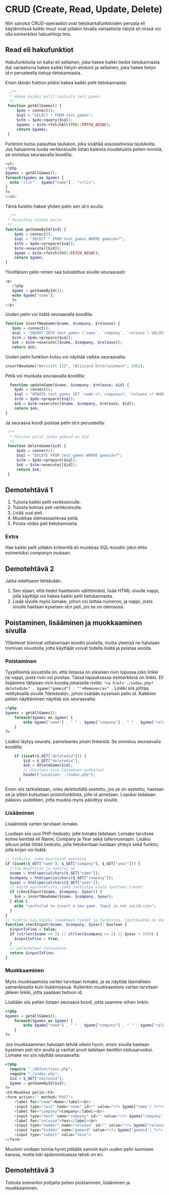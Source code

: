 # CRUD (Create, Read, Update, Delete)

Niin sanotut CRUD-operaatiot ovat tietokantafunktioiden perusta eli käytännössä kaikki muut ovat jollakin tavalla variaatioita näistä eli niissä voi olla esimerkiksi hakuehtoja tms.

## Read eli hakufunktiot

Hakufunktioita on kaksi eli sellainen, joka hakee kaikki tiedot tietokannasta (tai variaationa hakee kaikki tietyin ehdoin) ja sellainen, joka hakee tietyn id:n perusteella tietoja tietokannasta.

Ensin tämän fuktion pitäisi hakea kaikki pelit tietokannasta:

````php
  /**
  * Hakee kaikki pelit taulusta test_games
  */
 function getAllGames() {
     $pdo = connect();
     $sql = "SELECT * FROM test_games";
     $stm = $pdo->query($sql);
     $games = $stm->fetchAll(PDO::FETCH_ASSOC);
     return $games;
 } 
 ````

Funktion kutsu palauttaa taulukon, joka sisältää assosiatiivisia taulukoita. Jos haluamme luoda verkkosivulle listan kaikista noudetuista pelien nimistä, se onnistuu seuraavalla koodilla:

````php
<ul>
<?php 
$games = getAllGames();
foreach($games as $game) {
  echo "<li>" . $game["name"] . "</li>";
}
?>
</ul>
````

 Tämä funktio hakee yhden pelin sen id:n avulla:

 ````php
   /**
  * Palauttaa tietyn pelin
  */
 function getGameById($id) {
     $pdo = connect();
     $sql = "SELECT * FROM test_games WHERE gameid=?";
     $stm = $pdo->prepare($sql);
     $stm->execute([$id]);
     $game = $stm->fetch(PDO::FETCH_ASSOC);
     return $game;
 }  
 ````

 Yksittäisen pelin nimen saa tulostettua sivulle seuraavasti:

 ````php
 <p>
    <?php
    $game = getGameById(3);
    echo $game["name"];
    ?>
 </p> 
````

 Uuden pelin voi lisätä seuraavalla koodilla:

 ````php
 function insertNewGame($name, $company, $release) {
    $pdo = connect();
    $sql = "INSERT INTO test_games (`name`, `company`, `release`) VALUES (?, ?, ?)";
    $stm = $pdo->prepare($sql);
    $ok = $stm->execute([$name, $company, $release]);
    return $ok;
````

Uuden pelin funktion kutsu voi näyttää vaikka seuraavalta:

````php
insertNewGame("Warcraft III", "Blizzard Entertainment", 2002);
````

Peliä voi muokata seuraavalla koodilla: 

````php
  function updateGame($name, $company, $release, $id) {
    $pdo = connect();
    $sql = "UPDATE test_games SET `name`=?, company=?, `release`=? WHERE gameid=?";
    $stm = $pdo->prepare($sql);
    $ok = $stm->execute([$name, $company, $release, $id]);
    return $ok;
} 
````

Ja seuraava koodi poistaa pelin id:n perusteella:

````php
 /**
  * Poistaa pelin jonka gameid on $id
  */
 function deleteGame($id) {
     $pdo = connect();
     $sql = "DELETE FROM test_games WHERE gameid=?";
     $stm = $pdo->prepare($sql);
     $ok = $stm->execute([$id]);
     return $ok;
 }  
 ````

## Demotehtävä 1

 1. Tulosta kaikki pelit verkkosivulle.
 2. Tulosta kolmas peli verkkosivulle.
 3. Lisää uusi peli.
 4. Muokkaa olemassaolevaa peliä.
 5. Poista viides peli tietokannasta.

### Extra

Hae kaikki pelit jollakin kriteerillä eli muokkaa SQL-koodiin jokin ehto esimerkiksi *company*n mukaan. 

## Demotehtävä 2

Jatka edelliseen tehtävään.
1. Sen sijaan, että tiedot haettaisiin välittömästi, lisää HTML-sivulle nappi, jolla käyttäjä voi hakea kaikki pelit tietokannasta.
2. Lisää sivulle myös lomake, johon voi laittaa numeron, ja nappi, josta sivulle haetaan kyseisen id:n peli, jos se on olemassa.

## Poistaminen, lisääminen ja muokkaaminen sivulla

Ylläolevat toimivat sellaisenaan koodin puolella, mutta yleensä ne halutaan toimivan sivustolla, jotta käyttäjät voivat todella lisätä ja poistaa asioita.

### Poistaminen

Tyypillisintä sivustolla on, että listassa on jokaisen rivin lopussa joko linkki tai nappi, josta rivin voi poistaa. Tässä tapauksessa esimerkkinä on linkki. Eli lisäämme tällaisen rivin koodia jokaiselle riville: ``"<a href='./index.php?deletedid=" . $game["gameid"] . "'>Remove</a>" .`` Linkki siis johtaa reitityksellä sivulle *?deletedid=*, johon lisätään kyseisen pelin id. Kaikkien pelien näyttäminen näyttää siis seuraavalta:

````php
<?php
$games = getAllGames();
    foreach($games as $game) {
        echo $game["name"] . " " . $game["company"] . " " . $game["release"]. "<a href='./index.php?deletedid=" . $game["gameid"] . "'>Remove</a>" . "<br>";
    }
?>
````

Lisäksi täytyy seurata, painetaanko jotain linkeistä. Se onnistuu seuraavalla koodilla:

````php
    if (isset($_GET["deletedid"])) {
        $id = $_GET["deletedid"];
        $ok = deleteGame($id);
        // ohjataan sivu lataamaan uudestaan
        header("Location: ./index.php");
      }
````

Ensin siis tarkistetaan, onko *deletedid*tä asetettu, jos se on asetettu, haetaan se ja sitten kutsutaan poistofunktiota, jolle id annetaan. Lopuksi ladataan pääsivu uudelleen, jotta muutos myös päivittyy sivulle.

### Lisääminen

Lisäämistä varten tarvitaan lomake.

Luodaan siis uusi PHP-tiedosto, jolle lomake laitetaan. Lomake tarvitsee kolme kenttää eli Name, Company ja Year sekä tallennusnapin. Lisäksi alkuun pitää liittää tiedosto, jolla tietokantaan luodaan yhteys sekä funktio, jolla kirjan voi lisätä.

````php 
// tarkista, onko muuttujat asetettu
if (isset($_GET["name"], $_GET["company"], $_GET["year"])) {
  //luo muuttujat ja sanitoi ne
  $name = htmlspecialchars($_GET["name"]);
  $company = htmlspecialchars($_GET["company"]);
  $year = htmlspecialchars($_GET["year"]);
  // käytä apufunktiota, joka tarkistaa vielä syötteen tiedot
  if (checkInput($name, $company, $year)) {
    $ok = insertNewGame($name, $company, $year);
  } else {
    echo "<p>Failed to insert a new game. Input is not valid.</p>";
  }
}
// funktio saa kaikki lomakkeen tiedot ja tarkistaa, täyttävätkö ne ehdot
function checkInput($name, $company, $year): boolean {
  $inputIsFine = false;
  if (strlen($name >= 2) || strlen($company >= 2) || $year > 1950) {
    $inputIsFine = true;
  } 
  // palautetaan totuusarvo
  return $inputIsFine;
}
````

### Muokkaaminen

Myös muokkaamista varten tarvitaan lomake, ja se näyttää täsmälleen samanlaiselta kuin lisäämisessä. Kuitenkin muokkaamista varten tarvitaan jälleen linkki, jotta saadaan tietoon id. 

Lisätään siis pelien listaan seuraava koodi, jotta saamme siihen linkin:

````php
<?php
$games = getAllGames();
    foreach($games as $game) {
        echo $game["name"] . " " . $game["company"] . " " . $game["release"]. "<a href='./index.php?deletedid=" . $game["gameid"] . "'>Remove</a>" . "<a href='./edit.php?editedid=" . $game["gameid"] . "'>muokkaa</a>" . "<br>";
    }
?>
````

Jos muokkaaminen halutaan tehdä oikein hyvin, ensin sivulla haetaan kyseinen peli id:n avulla ja vanhat arvot laitetaan kenttiin oletusarvoiksi. Lomake voi siis näyttää seuraavalta:

````php
<?php
  require "./dbfunctions.php";
  require "./index.php";
  $id = $_GET["editedid"];
  $game = getGameById($id);
?>
<h3>Muokkaa peliä</h3>
<form action="" method="POST">
    <label for="name">Name</label><br>
    <input type="text" name="name" id="" value="<?= $game['name'] ?>"><br>
    <label for="company">Company</label><br>
    <input type="text" name="company" id="" value="<?= $game['company'] ?>"><br>
    <label for="release">Year</label><br>
    <input type="number" name="release" id="" value="<?= $game['release'] ?>"><br>
    <input type="hidden" name="gameid" value="<?= $game['gameid'] ?>">
    <input type="submit" value="Save">
</form>
````

Muutoin voidaan toimia hyvin pitkälle samoin kuin uuden pelin luomisen kanssa, mutta toki epäonnistuessa teksti on eri.

## Demotehtävä 3

Toteuta esimerkin pohjalta pelien poistaminen, lisääminen ja muokkaaminen.